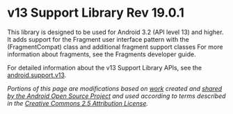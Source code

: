 v13 Support Library Rev 19.0.1
==============================

This library is designed to be used for Android 3.2 (API level 13) and higher. It adds support for the Fragment user interface pattern with the (FragmentCompat) class and additional fragment support classes For more information about fragments, see the Fragments developer guide. 

For detailed information about the v13 Support Library APIs, see the [android.support.v13](http://developer.android.com/reference/android/support/v13/app/package-summary.html).

*Portions of this page are modifications based on [work][3] created and [shared by the Android Open Source Project][1] and used according to terms described in the [Creative Commons 2.5 Attribution License][2].*

[1]: http://code.google.com/policies.html
[2]: http://creativecommons.org/licenses/by/2.5/
[3]: http://developer.android.com/tools/support-library/features.html
